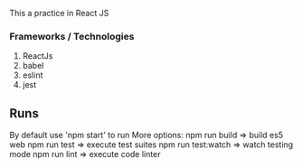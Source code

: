 This a practice in React JS

### Frameworks / Technologies
1. ReactJs
2. babel
3. eslint
4. jest

## Runs
By default use 'npm start' to run
More options:
  npm run build => build es5 web
  npm run test => execute test suites
  npm run test:watch => watch testing mode
  npm run lint => execute code linter
